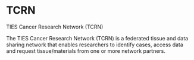 # TCRN
TIES Cancer Research Network (TCRN)

The TIES Cancer Research Network (TCRN) is a federated tissue and data sharing network that enables researchers to identify cases, access data and request tissue/materials from one or more network partners.
